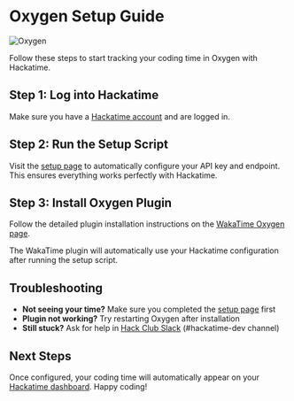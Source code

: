# Oxygen Setup Guide

![Oxygen](/images/editor-icons/oxygen-128.png)

Follow these steps to start tracking your coding time in Oxygen with Hackatime.

## Step 1: Log into Hackatime

Make sure you have a [Hackatime account](https://hackatime.hackclub.com) and are logged in.

## Step 2: Run the Setup Script

Visit the [setup page](https://hackatime.hackclub.com/my/wakatime_setup) to automatically configure your API key and endpoint. This ensures everything works perfectly with Hackatime.

## Step 3: Install Oxygen Plugin

Follow the detailed plugin installation instructions on the [WakaTime Oxygen page](https://wakatime.com/oxygen).

The WakaTime plugin will automatically use your Hackatime configuration after running the setup script.

## Troubleshooting

- **Not seeing your time?** Make sure you completed the [setup page](https://hackatime.hackclub.com/my/wakatime_setup) first
- **Plugin not working?** Try restarting Oxygen after installation
- **Still stuck?** Ask for help in [Hack Club Slack](https://hackclub.slack.com) (#hackatime-dev channel)

## Next Steps

Once configured, your coding time will automatically appear on your [Hackatime dashboard](https://hackatime.hackclub.com). Happy coding!
